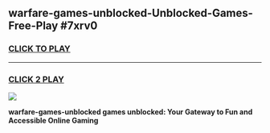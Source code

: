 
## warfare-games-unblocked-Unblocked-Games-Free-Play #7xrv0
<h3>
<a href="https://us.freeplayer.one?title=warfare-games-unblocked&ref=9M">CLICK TO PLAY</a></h3>
<hr>

<h3>
<a href="https://us.freeplayer.one?title=warfare-games-unblocked&ref=9M">CLICK 2 PLAY</a>
  
</h3>

<a href="https://us.freeplayer.one?title=warfare-games-unblocked&ref=9M"><img src="https://clearcache.store/games.png"></a>


**warfare-games-unblocked games unblocked: Your Gateway to Fun and Accessible Online Gaming**
